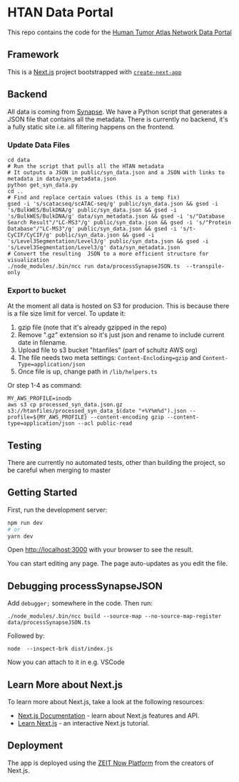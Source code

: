 # HTAN Data Portal
This repo contains the code for the [Human Tumor Atlas Network Data Portal](https://humantumoratlas.org/)

## Framework
This is a [Next.js](https://nextjs.org/) project bootstrapped with [`create-next-app`](https://github.com/zeit/next.js/tree/canary/packages/create-next-app)

## Backend
All data is coming from [Synapse](https://www.synapse.org/). We have a Python script that generates a JSON file that contains all the metadata. There is currently no backend, it's a fully static site i.e. all filtering happens on the frontend.

### Update Data Files

```
cd data
# Run the script that pulls all the HTAN metadata
# It outputs a JSON in public/syn_data.json and a JSON with links to metadata in data/syn_metadata.json
python get_syn_data.py
cd ..
# Find and replace certain values (this is a temp fix)
gsed -i 's/scatacseq/scATAC-seq/g' public/syn_data.json && gsed -i 's/BulkWES/BulkDNA/g' public/syn_data.json && gsed -i 's/BulkWES/BulkDNA/g' data/syn_metadata.json && gsed -i 's/"Database Search Result"/"LC-MS3"/g' public/syn_data.json && gsed -i 's/"Protein Database"/"LC-MS3"/g' public/syn_data.json && gsed -i 's/t-CyCIF/CyCIF/g' public/syn_data.json && gsed -i 's/Level3Segmentation/Level3/g' public/syn_data.json && gsed -i 's/Level3Segmentation/Level3/g' data/syn_metadata.json
# Convert the resulting  JSON to a more efficient structure for visualization
./node_modules/.bin/ncc run data/processSynapseJSON.ts  --transpile-only
```

### Export to bucket
At the moment all data is hosted on S3 for producion. This is because there is a file size limit for vercel. To update it:

1. gzip file (note that it's already gzipped in the repo)
2. Remove ".gz" extension so it's just json and rename to include current date in filename.
3. Upload file to s3 bucket "htanfiles" (part of schultz AWS org)
4. The file needs two meta settings:  `Content-Encloding=gzip` and `Content-Type=application/json`
5. Once file is up, change path in
`/lib/helpers.ts`

Or step 1-4 as command:

```
MY_AWS_PROFILE=inodb
aws s3 cp processed_syn_data.json.gz s3://htanfiles/processed_syn_data_$(date "+%Y%m%d").json --profile=${MY_AWS_PROFILE} --content-encoding gzip --content-type=application/json --acl public-read
```

## Testing

There are currently no automated tests, other than building the project, so be careful when merging to master

## Getting Started

First, run the development server:

```bash
npm run dev
# or
yarn dev
```

Open [http://localhost:3000](http://localhost:3000) with your browser to see the result.

You can start editing any page. The page auto-updates as you edit the file.

## Debugging processSynapseJSON
Add `debugger;` somewhere in the code. Then run:
```
./node_modules/.bin/ncc build --source-map --no-source-map-register data/processSynapseJSON.ts
```
Followed by:
```
node  --inspect-brk dist/index.js
```
Now you can attach to it in e.g. VSCode

## Learn More about Next.js

To learn more about Next.js, take a look at the following resources:

-   [Next.js Documentation](https://nextjs.org/docs) - learn about Next.js features and API.
-   [Learn Next.js](https://nextjs.org/learn) - an interactive Next.js tutorial.

## Deployment

The app is deployed using the [ZEIT Now Platform](https://zeit.co/import?utm_medium=default-template&filter=next.js&utm_source=create-next-app&utm_campaign=create-next-app-readme) from the creators of Next.js.
